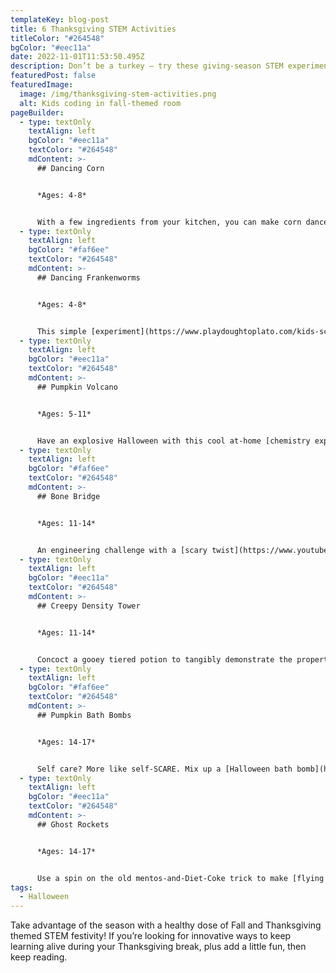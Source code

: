 ```yaml
---
templateKey: blog-post
title: 6 Thanksgiving STEM Activities
titleColor: "#264548"
bgColor: "#eec11a"
date: 2022-11-01T11:53:50.495Z
description: Don’t be a turkey – try these giving-season STEM experiments for kids!
featuredPost: false
featuredImage:
  image: /img/thanksgiving-stem-activities.png
  alt: Kids coding in fall-themed room
pageBuilder:
  - type: textOnly
    textAlign: left
    bgColor: "#eec11a"
    textColor: "#264548"
    mdContent: >-
      ## Dancing Corn


      *Ages: 4-8*


      With a few ingredients from your kitchen, you can make corn dance in a [magical chemistry experiment.](https://littlebinsforlittlehands.com/dancing-corn-thanksgiving-science-activity/)
  - type: textOnly
    textAlign: left
    bgColor: "#faf6ee"
    textColor: "#264548"
    mdContent: >-
      ## Dancing Frankenworms


      *Ages: 4-8*


      This simple [experiment](https://www.playdoughtoplato.com/kids-science-dancing-frankenworms/) uses baking soda and vinegar to make gummy worms come alive and dance right in front of your eyes! It’s a particularly big hit with kids who love creepy-crawlies.
  - type: textOnly
    textAlign: left
    bgColor: "#eec11a"
    textColor: "#264548"
    mdContent: >-
      ## Pumpkin Volcano


      *Ages: 5-11*


      Have an explosive Halloween with this cool at-home [chemistry experiment](https://thestemlaboratory.com/pumpkin-volcano/)! We recommend stocking up on a few pumpkins – your kids will want to run this experiment again and again.
  - type: textOnly
    textAlign: left
    bgColor: "#faf6ee"
    textColor: "#264548"
    mdContent: >-
      ## Bone Bridge


      *Ages: 11-14*


      An engineering challenge with a [scary twist](https://www.youtube.com/watch?v=GucNGwQTGfM)? You don’t say! Get your young maker thinking about bridge design this Halloween season.
  - type: textOnly
    textAlign: left
    bgColor: "#eec11a"
    textColor: "#264548"
    mdContent: >-
      ## Creepy Density Tower


      *Ages: 11-14*


      Concoct a gooey tiered potion to tangibly demonstrate the properties of density in this creepy [liquid layers](https://www.science-sparks.com/creepy-density/) challenge!
  - type: textOnly
    textAlign: left
    bgColor: "#faf6ee"
    textColor: "#264548"
    mdContent: >-
      ## Pumpkin Bath Bombs


      *Ages: 14-17*


      Self care? More like self-SCARE. Mix up a [Halloween bath bomb](https://helloglow.co/halloween-bath-bombs/) with your teenager using turmeric, baking soda, and more.
  - type: textOnly
    textAlign: left
    bgColor: "#eec11a"
    textColor: "#264548"
    mdContent: >-
      ## Ghost Rockets


      *Ages: 14-17*


      Use a spin on the old mentos-and-Diet-Coke trick to make [flying ghost rockets](https://www.growingajeweledrose.com/2013/09/ghost-rockets-halloween-activity.html)! You can even run several “trials” of this experiment, varying the ingredients to see how the flight patterns are affected.
tags:
  - Halloween
---
```

Take advantage of the season with a healthy dose of Fall and Thanksgiving themed STEM festivity! If you’re looking for innovative ways to keep learning alive during your Thanksgiving break, plus add a little fun, then keep reading.